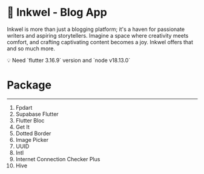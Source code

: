 # 📒 Inkwel - Blog App

Inkwel is more than just a blogging platform; it's a haven for passionate writers and aspiring storytellers.  Imagine a space where creativity meets comfort, and crafting captivating content becomes a joy. Inkwel offers that and so much more.

<aside>
💡 Need `flutter 3.16.9` version and `node v18.13.0`

</aside>

# Package

---

1. Fpdart
2. Supabase Flutter
3. Flutter Bloc
4. Get It
5. Dotted Border
6. Image Picker
7. UUID
8. Intl
9. Internet Connection Checker Plus
10. Hive
